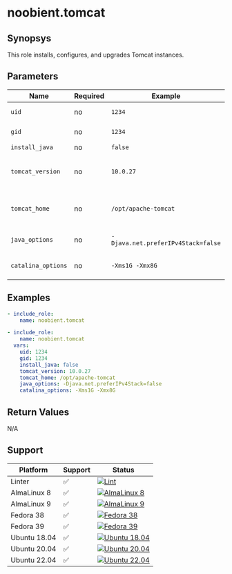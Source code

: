 # noobient.tomcat

## Synopsys

This role installs, configures, and upgrades Tomcat instances.

## Parameters

| Name | Required | Example | Description |
|---|---|---|---|
| `uid` | no | `1234` | UID to run Tomcat under. Defaults to `53`. |
| `gid` | no | `1234` | GID to run Tomcat under. Defaults to `53`. |
| `install_java` | no | `false` | Install Java or not. Defaults to `true`. |
| `tomcat_version` | no | `10.0.27` | Tomcat version to install. This needs to be the specific, full version string. Default value updated occasionally to latest. |
| `tomcat_home` | no | `/opt/apache-tomcat` | Tomcat installation home. Defaults to `/opt/apache-tomcat`. Note that this isn't a directory, this is a symlink, so do not add a trailing slash. |
| `java_options` | no | `-Djava.net.preferIPv4Stack=false` | Java runtime options. Defaults to `-Djava.security.egd=file:/dev/urandom -Djava.net.preferIPv4Stack=true` |
| `catalina_options` | no | `-Xms1G -Xmx8G` | Catalina runtime options. Defaults to `-Xms512M -Xmx4G -server -XX:+UseParallelGC`. |

## Examples

```yml
- include_role:
    name: noobient.tomcat

- include_role:
    name: noobient.tomcat
  vars:
    uid: 1234
    gid: 1234
    install_java: false
    tomcat_version: 10.0.27
    tomcat_home: /opt/apache-tomcat
    java_options: -Djava.net.preferIPv4Stack=false
    catalina_options: -Xms1G -Xmx8G
```

## Return Values

N/A

## Support

| Platform | Support | Status |
|---|---|---|
| Linter | ✅ | [![Lint](https://github.com/noobient/ansible-galaxy-tomcat/actions/workflows/lint.yml/badge.svg)](https://github.com/noobient/ansible-galaxy-tomcat/actions/workflows/lint.yml) |
| AlmaLinux 8 | ✅ | [![AlmaLinux 8](https://github.com/noobient/ansible-galaxy-tomcat/actions/workflows/almalinux-8.yml/badge.svg)](https://github.com/noobient/ansible-galaxy-tomcat/actions/workflows/almalinux-8.yml) |
| AlmaLinux 9 | ✅ | [![AlmaLinux 9](https://github.com/noobient/ansible-galaxy-tomcat/actions/workflows/almalinux-9.yml/badge.svg)](https://github.com/noobient/ansible-galaxy-tomcat/actions/workflows/almalinux-9.yml) |
| Fedora 38 | ✅ | [![Fedora 38](https://github.com/noobient/ansible-galaxy-tomcat/actions/workflows/fedora-38.yml/badge.svg)](https://github.com/noobient/ansible-galaxy-tomcat/actions/workflows/fedora-38.yml) |
| Fedora 39 | ✅ | [![Fedora 39](https://github.com/noobient/ansible-galaxy-firewalld/actions/workflows/fedora-39.yml/badge.svg)](https://github.com/noobient/ansible-galaxy-firewalld/actions/workflows/fedora-39.yml) |
| Ubuntu 18.04 | ✅ | [![Ubuntu 18.04](https://github.com/noobient/ansible-galaxy-tomcat/actions/workflows/ubuntu-18.04.yml/badge.svg)](https://github.com/noobient/ansible-galaxy-tomcat/actions/workflows/ubuntu-18.04.yml) |
| Ubuntu 20.04 | ✅ | [![Ubuntu 20.04](https://github.com/noobient/ansible-galaxy-tomcat/actions/workflows/ubuntu-20.04.yml/badge.svg)](https://github.com/noobient/ansible-galaxy-tomcat/actions/workflows/ubuntu-20.04.yml) |
| Ubuntu 22.04 | ✅ | [![Ubuntu 22.04](https://github.com/noobient/ansible-galaxy-tomcat/actions/workflows/ubuntu-22.04.yml/badge.svg)](https://github.com/noobient/ansible-galaxy-tomcat/actions/workflows/ubuntu-22.04.yml) |
